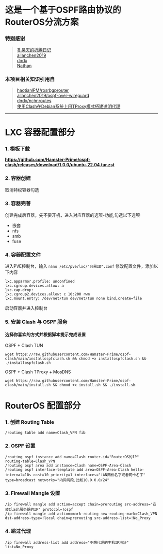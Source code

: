 # 这是一个基于OSPF路由协议的RouterOS分流方案
### 特别感谢
> [孔昊天的折腾日记](https://www.youtube.com/@user-ek1qg7ti5r)  
> [allanchen2019](https://github.com/allanchen2019)  
> [dndx](https://github.com/dndx)  
> [Nathan](https://nathanyu.me/author/nathanyu/)
### 本项目相关知识引用自
> [haotianlPM/rosrbgprouter](https://github.com/haotianlPM/rosrbgprouter)  
> [allanchen2019/ospf-over-wireguard](https://github.com/allanchen2019/ospf-over-wireguard)  
> [dndx/nchnroutes](https://github.com/dndx/nchnroutes)  
> [使用Clash在Debian系统上用TProxy模式搭建透明代理](https://nathanyu.me/clash-transparent-proxy-on-debian/)
---
# LXC 容器配置部分
### 1. 模板下载
**https://github.com/Hamster-Prime/ospf-clash/releases/download/1.0.0/ubuntu-22.04.tar.zst**
### 2. 容器创建
取消特权容器勾选
### 3. 容器完善
创建完成后容器，先不要开机，进入对应容器的选项-功能,勾选以下选项
- 嵌套
- nfs
- smb
- fuse
### 4. 容器配置文件
进入PVE控制台，输入 `nano /etc/pve/lxc/"容器ID".conf` 修改配置文件，添加以下内容
```
lxc.apparmor.profile: unconfined
lxc.cgroup.devices.allow: a
lxc.cap.drop: 
lxc.cgroup2.devices.allow: c 10:200 rwm
lxc.mount.entry: /dev/net/tun dev/net/tun none bind,create=file
```
启动容器并进入控制台
### 5. 安装 Clash 与 OSPF 服务
#### 选择你喜欢的方式并根据脚本提示完成设置
OSPF + Clash TUN
```
wget https://raw.githubusercontent.com/Hamster-Prime/ospf-clash/main/installospfclash.sh && chmod +x installospfclash.sh && ./installospfclash.sh
```
OSPF + Clash TProxy + MosDNS
```
wget https://raw.githubusercontent.com/Hamster-Prime/ospf-clash/main/install.sh && chmod +x install.sh && ./install.sh
```
# RouterOS 配置部分
### 1. 创建 Routing Table
```
/routing table add name=Clash_VPN fib
```
### 2. OSPF 设置
```
/routing ospf instance add name=Clash router-id="RouterOS的IP" routing-table=Clash_VPN
/routing ospf area add instance=Clash name=OSPF-Area-Clash
/routing ospf interface-template add area=OSPF-Area-Clash hello-interval=10s cost=10 priority=1 interfaces="LAN网桥名字或者网卡名字" type=broadcast networks="内网网段,比如10.0.0.0/24"
```
### 3. Firewall Mangle 设置
```
/ip firewall mangle add action=accept chain=prerouting src-address="安装Clash服务器的IP" protocol=!ospf
/ip firewall mangle add action=mark-routing new-routing-mark=Clash_VPN dst-address-type=!local chain=prerouting src-address-list=!No_Proxy
```
### 4. 跳过代理
```
/ip firewall address-list add address="不想代理的主机IP地址" list=No_Proxy
```

